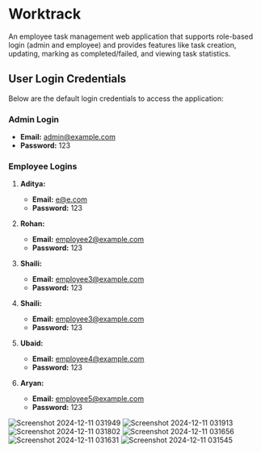 # Worktrack
An employee task management web application that supports role-based login (admin and employee) and provides features like task creation, updating, marking as completed/failed, and viewing task statistics.

## User Login Credentials

Below are the default login credentials to access the application:

### Admin Login
- **Email:** admin@example.com
- **Password:** 123

### Employee Logins
1. **Aditya:**
   - **Email:** e@e.com
   - **Password:** 123

2. **Rohan:**
   - **Email:** employee2@example.com
   - **Password:** 123

3. **Shaili:**
   - **Email:** employee3@example.com
   - **Password:** 123
     
3. **Shaili:**
   - **Email:** employee3@example.com
   - **Password:** 123

3. **Ubaid:**
   - **Email:** employee4@example.com
   - **Password:** 123

3. **Aryan:**
   - **Email:** employee5@example.com
   - **Password:** 123


![Screenshot 2024-12-11 031949](https://github.com/user-attachments/assets/e5f972d2-a9ba-4656-9232-32d623179e57)
![Screenshot 2024-12-11 031913](https://github.com/user-attachments/assets/a3926a77-172c-4273-8200-2ee71bc0eefb)
![Screenshot 2024-12-11 031802](https://github.com/user-attachments/assets/5ceb08c0-bb2f-43ba-abea-414cad004111)
![Screenshot 2024-12-11 031656](https://github.com/user-attachments/assets/8315cf92-3cb0-42c5-b03c-c05e6430a82b)
![Screenshot 2024-12-11 031631](https://github.com/user-attachments/assets/4091046c-e10f-4674-be4c-00bec828babe)
![Screenshot 2024-12-11 031545](https://github.com/user-attachments/assets/0358e1cb-c469-47fd-bb58-95c5df12338e)

